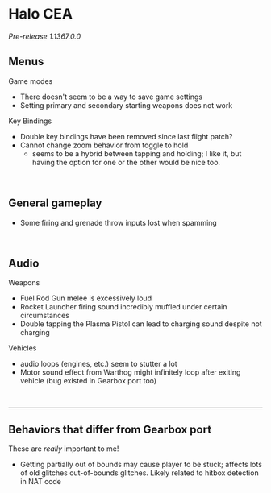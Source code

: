 

# Halo CEA

*Pre-release 1.1367.0.0*

## Menus

Game modes
- There doesn't seem to be a way to save game settings
- Setting primary and secondary starting weapons does not work

Key Bindings
- Double key bindings have been removed since last flight patch?
- Cannot change zoom behavior from toggle to hold
  - seems to be a hybrid between tapping and holding; I like it, but having the option for one or the other would be nice too.

<br/>

## General gameplay

- Some firing and grenade throw inputs lost when spamming

<br/>

## Audio

Weapons
- Fuel Rod Gun melee is excessively loud
- Rocket Launcher firing sound incredibly muffled under certain circumstances
- Double tapping the Plasma Pistol can lead to charging sound despite not charging

Vehicles
- audio loops (engines, etc.) seem to stutter a lot
- Motor sound effect from Warthog might infinitely loop after exiting vehicle (bug existed in Gearbox port too)

<br/>

---

## Behaviors that differ from Gearbox port

These are *really* important to me!

- Getting partially out of bounds may cause player to be stuck; affects lots of old glitches out-of-bounds glitches. Likely related to hitbox detection in NAT code

